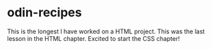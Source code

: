 # odin-recipes
This is the longest I have worked on a HTML project. This was the last lesson in the HTML chapter. Excited to start the CSS chapter!
